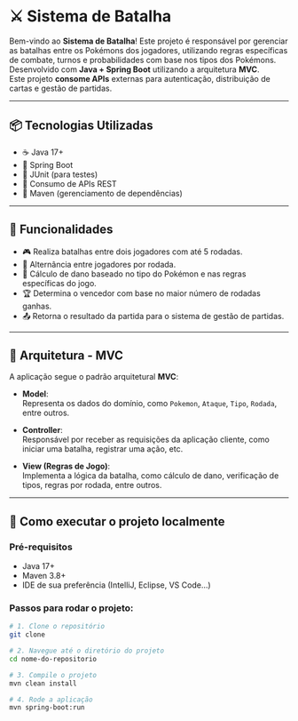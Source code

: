 # ⚔️ Sistema de Batalha 

Bem-vindo ao **Sistema de Batalha**! Este projeto é responsável por gerenciar as batalhas entre os Pokémons dos jogadores, utilizando regras específicas de combate, turnos e probabilidades com base nos tipos dos Pokémons.  
Desenvolvido com **Java + Spring Boot** utilizando a arquitetura **MVC**.  
Este projeto **consome APIs** externas para autenticação, distribuição de cartas e gestão de partidas.

---

## 📦 Tecnologias Utilizadas

- ☕ Java 17+
- 🌱 Spring Boot
- 🧪 JUnit (para testes)
- 🔗 Consumo de APIs REST
- 🧰 Maven (gerenciamento de dependências)

---

## 🧠 Funcionalidades

- 🎮 Realiza batalhas entre dois jogadores com até 5 rodadas.
- 🔁 Alternância entre jogadores por rodada.
- 🧮 Cálculo de dano baseado no tipo do Pokémon e nas regras específicas do jogo.
- 🏆 Determina o vencedor com base no maior número de rodadas ganhas.
- 📤 Retorna o resultado da partida para o sistema de gestão de partidas.

---

## 🧱 Arquitetura - MVC

A aplicação segue o padrão arquitetural **MVC**:

- **Model**:  
  Representa os dados do domínio, como `Pokemon`, `Ataque`, `Tipo`, `Rodada`, entre outros.

- **Controller**:  
  Responsável por receber as requisições da aplicação cliente, como iniciar uma batalha, registrar uma ação, etc.

- **View (Regras de Jogo)**:  
  Implementa a lógica da batalha, como cálculo de dano, verificação de tipos, regras por rodada, entre outros.

---

## 🚀 Como executar o projeto localmente

### Pré-requisitos

- Java 17+
- Maven 3.8+
- IDE de sua preferência (IntelliJ, Eclipse, VS Code...)

### Passos para rodar o projeto:

```bash
# 1. Clone o repositório
git clone

# 2. Navegue até o diretório do projeto
cd nome-do-repositorio

# 3. Compile o projeto
mvn clean install

# 4. Rode a aplicação
mvn spring-boot:run
